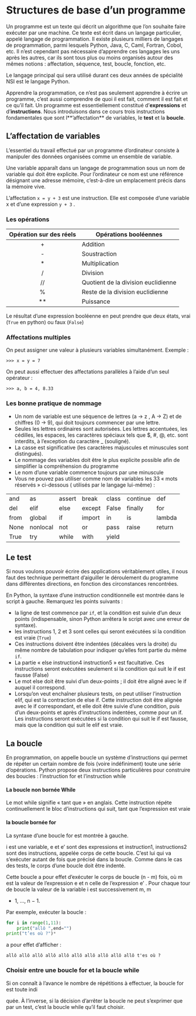 # Structures de base d’un programme


Un programme est un texte qui décrit un algorithme que l’on souhaite
faire exécuter par une machine. Ce texte est écrit dans un langage
particulier, appelé langage de programmation. Il existe plusieurs
milliers de langages de programmation, parmi lesquels Python, Java, C,
Caml, Fortran, Cobol, etc. Il n’est cependant pas nécessaire d’apprendre
ces langages les uns après les autres, car ils sont tous plus ou moins
organisés autour des mêmes notions : affectation, séquence, test,
boucle, fonction, etc.

Le langage principal qui sera utilisé durant ces deux années de
spécialité NSI est le langage Python.

Apprendre la programmation, ce n’est pas seulement apprendre à écrire un
programme, c’est aussi comprendre de quoi il est fait, comment il est
fait et ce qu’il fait. Un programme est essentiellement constitué
d’**expressions** et d’**instructions**. Nous introduisons dans
ce cours trois instructions fondamentales que sont l**’affectation** de
variables, le **test** et la **boucle**.

## L’affectation de variables

L’essentiel du travail effectué par un programme d’ordinateur consiste à
manipuler des données organisées comme un ensemble de variable.

Une variable apparaît dans un langage de programmation sous un nom de
variable qui doit être explicite. Pour l’ordinateur ce nom est une
référence désignant une adresse mémoire, c’est-à-dire un emplacement
précis dans la mémoire vive.

L’affectation  `x = y + 3`  est une instruction. Elle est composée d’une
variable x et d’une expression `y + 3` .

### Les opérations


|**Opération sur des réels**|**Opérations booléennes**|
:------:|-----|
|+ |                             Addition |
|- |                            Soustraction |
|*|                             Multiplication |
|/|                            Division|
|//|                           Quotient de la division euclidienne|
|%|                            Reste de la division euclidienne|
|**|                          Puissance|


Le résultat d’une expression booléenne en peut prendre que deux états,
vrai (`True` en python) ou faux (`False`)

### Affectations multiples

On peut assigner une valeur à plusieurs variables simultanément. Exemple :

`>>> x = y = 7` 

On peut aussi effectuer des affectations parallèles à l’aide d’un seul
opérateur :

`>>> a, b = 4, 8.33`

### Les bonne pratique de nommage

- Un nom de variable est une séquence de lettres (a → z , A → Z) et de
    chiffres (0 → 9), qui doit toujours commencer par une lettre.
- Seules les lettres ordinaires sont autorisées. Les lettres
    accentuées, les cédilles, les espaces, les caractères spéciaux tels
    que $, #, @, etc. sont interdits, à l’exception du caractère _
    (souligné).
- La casse est significative (les caractères majuscules et minuscules
    sont distingués).
- Le nommage des variables doit être le plus explicite possible afin
    de simplifier la compréhension du programme
- Le nom d’une variable commence toujours par une minuscule
- Vous ne pouvez pas utiliser comme nom de variables les 33 « mots
    réservés » ci-dessous ( utilisés par le langage lui-même) :

 |     |      |     |    |       |     |    |
  |-------|-------|----------|------------|--------|--------|-----|
  |and   | as        | assert  | break   | class  | continue   |def|
  |del   | elif      | else    | except  | False  | finally    |for|
  |from  | global    | if      | import  | in     | is         |lambda|
  |None  | nonlocal  | not     | or      |  pass   | raise     | return|
  |True  | try       | while   | with   |  yield    |         |     |


## Le test 

Si nous voulons pouvoir écrire des applications véritablement utiles, il
nous faut des technique permettant d’aiguiller le déroulement du
programme dans différentes directions, en fonction des circonstances
rencontrées.

En Python, la syntaxe d’une instruction conditionnelle est montrée dans
le script à gauche. Remarquez les points suivants :

- la ligne de test commence par `if`, et la condition est suivie d’un
    deux points (indispensable, sinon Python arrêtera le script avec une
    erreur de syntaxe).
- les instructions 1, 2 et 3 sont celles qui seront exécutées si la
    condition est vraie (`True`)
- Ces instructions doivent être indentées (décalées vers la droite) du
    même nombre de tabulation pour indiquer qu’elles font partie du même
    `if`.
- La partie « else instruction4 instruction5 » est facultative. Ces
    instructions seront exécutées seulement si la condition qui suit le
    if est fausse (False)
- Le mot else doit être suivi d’un deux-points ; il doit être aligné
    avec le if auquel il correspond.
- Lorsqu’on veut enchaîner plusieurs tests, on peut utiliser
    l’instruction elif, qui est la contraction de else if. Cette
    instruction doit être alignée avec le if correspondant, et elle doit
    être suivie d’une condition, puis d’un deux-points et après
    d’instructions indentées, comme pour un if. Les instructions seront
    exécutées si la condition qui suit le if est fausse, mais que la
    condition qui suit le elif est vraie.

## La boucle

En programmation, on appelle boucle un système d’instructions qui permet
de répéter un certain nombre de fois (voire indéfiniment) toute une
série d’opérations. Python propose deux instructions particulières pour
construire des boucles : l’instruction for et l’instruction while

#### La boucle non bornée While


Le mot while signifie « tant que » en anglais. Cette instruction répéte
continuellement le bloc d’instructions qui suit, tant que l’expression
est vraie

#### la boucle bornée for


La syntaxe d’une boucle for est montrée à gauche.

i est une variable, e et e’ sont des expressions et instruction1,
instructions2 sont des instructions, appelée corps de cette boucle.
C’est lui qui va s’exécuter autant de fois que précisé dans la boucle.
Comme dans le cas des tests, le corps d’une boucle doit être indenté.

Cette boucle a pour effet d’exécuter le corps de boucle (n - m) fois, où
m est la valeur de l’expression e et n celle de l’expression e’ . Pour
chaque tour de boucle la valeur de la variable i est successivement m, m
+ 1, ..., n − 1.

Par exemple, exécuter la boucle :
```python
for i in range(1,11):
    print("allô ",end="")
print("t’es où ?")*
```
a pour effet d’afficher :

`allô allô allô allô allô allô allô allô allô allô t'es où ?`

### Choisir entre une boucle for et la boucle while


Si on connaît à l’avance le nombre de répétitions à effectuer, la boucle
for est toute indi

quée. À l’inverse, si la décision d’arrêter la boucle ne peut s’exprimer
que par un test, c’est la boucle while qu’il faut choisir.
